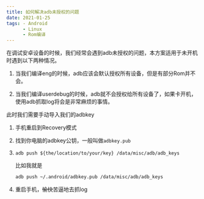 ```yaml
---
title: 如何解决adb未授权的问题
date: 2021-01-25
tags: - Android
      - Linux
      - Rom编译
---
```


在调试安卓设备的时候，我们经常会遇到adb未授权的问题，本方案适用于未开机时遇到以下两种情况。

1. 当我们编译eng的时候，adb应该会默认授权所有设备，但是有部分Rom并不会。

2. 当我们编译userdebug的时候，adb就不会授权给所有设备了，如果卡开机，使用adb抓取log将会是非常麻烦的事情。

此时我们需要手动导入我们的adbkey

1. 手机重启到Recovery模式

2. 找到你电脑的adbkey公钥，一般叫做```adbkey.pub```

3. ```
   adb push ${the/location/to/your/key} /data/misc/adb/adb_keys
   ```

   比如我就是

   ```bash
   adb push ~/.android/adbkey.pub /data/misc/adb/adb_keys
   ```

4. 重启手机，~~愉快~~苦逼地去抓log